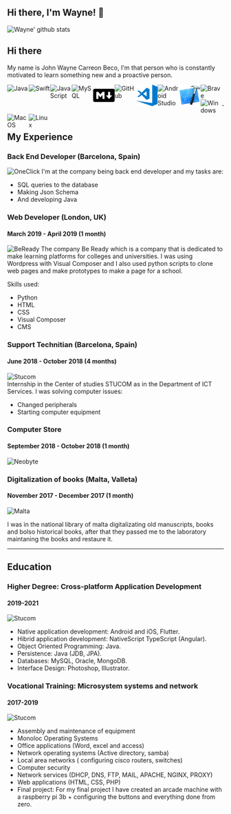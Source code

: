 ## Hi there, I'm Wayne! 👋

![Wayne' github stats](https://github-readme-stats.vercel.app/api?username=jwayne03&count_private=true&show_icons=true&theme=nord)


## Hi there

My name is John Wayne Carreon Beco, I'm that person who is constantly motivated to learn something new and a proactive person.


<img align="left" alt="Java" width="50px" src="https://devicon.dev/devicon.git/icons/java/java-original.svg" />
<img align="left" alt="Swift" width="50px" src="https://devicon.dev/devicon.git/icons/swift/swift-original.svg" />
<!-- <img align="left" alt="Python" width="50px" src="https://devicon.dev/devicon.git/icons/python/python-original.svg" /> -->
<!-- <img align="left" alt="C" width="50px" src="https://devicon.dev/devicon.git/icons/c/c-original.svg" /> -->
<img align="left" alt="JavaScript" width="50px" src="https://devicon.dev/devicon.git/icons/javascript/javascript-original.svg" />
<img align="left" alt="MySQL" width="50px" src="https://devicon.dev/devicon.git/icons/mysql/mysql-original.svg" />
<!-- <img align="left" alt="PostgtreSQL" width="50px" src="https://devicon.dev/devicon.git/icons/postgresql/postgresql-plain.svg" /> -->
<img align="left" alt="Markdown" width="50px" src="https://raw.githubusercontent.com/github/explore/80688e429a7d4ef2fca1e82350fe8e3517d3494d/topics/markdown/markdown.png" />
<img align="left" alt="GitHub" width="50px" src="https://devicon.dev/devicon.git/icons/github/github-original.svg" />
<img align="left" alt="Visual Studio Code" width="50px" src="https://raw.githubusercontent.com/github/explore/80688e429a7d4ef2fca1e82350fe8e3517d3494d/topics/visual-studio-code/visual-studio-code.png" />
<img align="left" alt="Android Studio" width="50px" src="https://devicon.dev/devicon.git/icons/android/android-plain.svg" />
<img align="left" alt="XCode" width="50px" src="https://raw.githubusercontent.com/github/explore/80688e429a7d4ef2fca1e82350fe8e3517d3494d/topics/xcode/xcode.png" />
<!-- <img align="left" alt="AWS" width="50px" src="https://devicon.dev/devicon.git/icons/amazonwebservices/amazonwebservices-original.svg" /> -->
<!-- <img align="left" alt="Docker" width="50px" src="https://devicon.dev/devicon.git/icons/docker/docker-plain.svg" /> -->
<img align="left" alt="Brave" width="50px" src="https://avatars1.githubusercontent.com/u/12301619?s=200&v=4" />
<!-- <img align="left" alt="Grafana" width="50px" src="https://grafana.com/static/img/logos/grafana_logo_swirl-events.svg" /> -->
<!-- <img align="left" alt="InfluxDB" width="50px" src="https://influxdata.github.io/branding/img/downloads/influxdata-logo--symbol--pool.svg" /> -->
<img align="left" alt="Windows" width="50px" src="https://devicon.dev/devicon.git/icons/windows8/windows8-original.svg" />
<img align="left" alt="MacOS" width="50px" src="https://devicon.dev/devicon.git/icons/apple/apple-original.svg" />
<img align="left" alt="Linux" width="50px" src="https://devicon.dev/devicon.git/icons/linux/linux-original.svg" />
<br><br>


---



<br>


## My Experience

### Back End Developer (Barcelona, Spain)
![OneClick](https://gantabioneclick.com/wp-content/uploads/2020/05/OneClickLogo2020N.png)
 I'm at the company being back end developer and my tasks are:
 - SQL queries to the database
 - Making Json Schema
 - And developing Java

### Web Developer (London, UK)
#### March 2019 - April 2019 (1 month)
![BeReady](https://www.sarchs.com/images/beready-logo_cmyk-01.png)
The company Be Ready which is a company that is dedicated to make learning platforms for colleges and universities. I was using Wordpress with Visual Composer and I also used python scripts to clone web pages and make prototypes to make a page for a school.

Skills used:
- Python
- HTML
- CSS
- Visual Composer
- CMS



### Support Technitian (Barcelona, Spain)
#### June 2018 - October 2018 (4 months)
![Stucom](https://landing.stucom.com/imgs/logos/STUCOM-mini.png)
<br>
Internship in the Center of studies STUCOM as in the Department of ICT Services.
I was solving computer issues:
- Changed peripherals
- Starting computer equipment

### Computer Store
#### September 2018 - October 2018 (1 month)
![Neobyte](https://www.jordiniubo.com/wp-content/uploads/iconos.gif)

### Digitalization of books (Malta, Valleta)
#### November 2017 - December 2017 (1 month)
![Malta](https://api.guidememalta.com/images/loadimage/67d32253-6aca-491e-8523-80d04fc5bcd2)

I was in the national library of malta digitalizating old manuscripts, books and bolso historical books, after that they passed me to the laboratory maintaning the books and restaure it.

---

## Education

### Higher Degree: Cross-platform Application Development
#### 2019-2021
![Stucom](https://landing.stucom.com/imgs/logos/STUCOM-mini.png)
- Native application development: Android and iOS, Flutter.
- Hibrid application development: NativeScript TypeScript (Angular).
- Object Oriented Programming: Java.
- Persistence: Java (JDB, JPA).
- Databases: MySQL, Oracle, MongoDB.
- Interface Design: Photoshop, Illustrator.

### Vocational Training: Microsystem systems and network
#### 2017-2019
![Stucom](https://landing.stucom.com/imgs/logos/STUCOM-mini.png)
- Assembly and maintenance of equipment
- Monoloc Operating Systems
- Office applications (Word, excel and access)
- Network operating systems (Active directory, samba)
- Local area networks ( configuring cisco routers, switches)
- Computer security
- Network services (DHCP, DNS, FTP, MAIL, APACHE, NGINX, PROXY)
- Web applications (HTML, CSS, PHP)
- Final project: For my final project I have created an arcade machine with a raspberry pi 3b +
configuring the buttons and everything done from zero.

